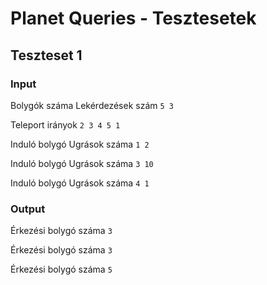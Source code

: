 # Planet Queries - Tesztesetek

## Teszteset 1
### Input
Bolygók száma Lekérdezések szám `5 3`

Teleport irányok `2 3 4 5 1`

Induló bolygó Ugrások száma `1 2`

Induló bolygó Ugrások száma `3 10`

Induló bolygó Ugrások száma `4 1`

### Output
Érkezési bolygó száma `3`

Érkezési bolygó száma `3`

Érkezési bolygó száma `5`


